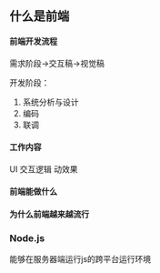 ## 什么是前端
#### 前端开发流程
需求阶段->交互稿->视觉稿

开发阶段：
1. 系统分析与设计
2. 编码
3. 联调

#### 工作内容
UI
交互逻辑
动效果
#### 前端能做什么
#### 为什么前端越来越流行

### Node.js
能够在服务器端运行js的跨平台运行环境